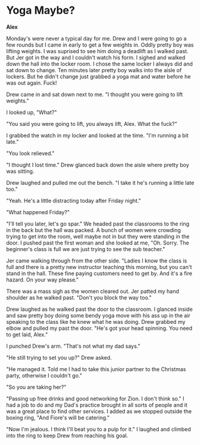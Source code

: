 # Yoga Maybe?

**Alex**

Monday's were never a typical day for me.  Drew and I were going to go a few rounds but I came in early to get a few weights in.  Oddly pretty boy was lifting weights.  I was suprised to see him doing a deadlift as I walked past.  But Jer got in the way and I couldn't watch his form.  I sighed and walked down the hall into the locker room.  I chose the same locker I always did and sat down to change.  Ten minutes later pretty boy walks into the aisle of lockers.  But he didn't change just grabbed a yoga mat and water before he was out again.  Fuck!

Drew came in and sat down next to me.  "I thought you were going to lift weights."

I looked up, "What?"

"You said you were going to lift, you always lift, Alex.  What the fuck?"

I grabbed the watch in my locker and looked at the time.  "I'm running a bit late."

"You look relieved."

"I thought I lost time."  Drew glanced back down the aisle where pretty boy was sitting.

Drew laughed and pulled me out the bench.  "I take it he's running a little late too."

"Yeah.  He's a little distracting today after Friday night."

"What happened Friday?"

"I'll tell you later, let's go spar."  We headed past the classrooms to the ring in the back but the hall was packed.  A bunch of women were crowding trying to get into the room, well maybe not in but they were standing in the door.  I pushed past the first woman and she looked at me, "Oh. Sorry.  The beginner's class is full we are just trying to see the sub teacher."

Jer came walking through from the other side.  "Ladies I know the class is full and there is a pretty new instructor teaching this morning, but you can't stand in the hall.  These fine paying customers need to get by.  And it's a fire hazard.  On your way please."

There was a mass sigh as the women cleared out.  Jer patted my hand shoulder as he walked past.  "Don't you block the way too."

Drew laughed as he walked past the door to the classroom.  I glanced inside and saw pretty boy doing some bendy yoga move with his ass up in the air speaking to the class like he knew what he was doing.  Drew grabbed my elbow and pulled my past the door.  "He's got your head spinning.  You need to get laid, Alex."

I punched Drew's arm.  "That's not what my dad says."

"He still trying to set you up?"  Drew asked.

"He managed it.  Told me I had to take this junior partner to the Christmas party, otherwise I couldn't go."

"So you are taking her?"

"Passing up free drinks and good networking for Zion.  I don't think so."  I had a job to do and my Dad's practice brought in all sorts of people and it was a great place to find other services. I added as we stopped outside the boxing ring, "And Fiore's will be catering."

"Now I'm jealous. I think I'll beat you to a pulp for it."  I laughed and climbed into the ring to keep Drew from reaching his goal.

